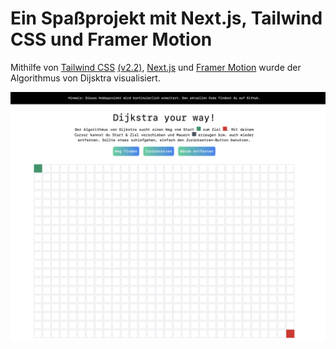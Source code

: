 # Ein Spaßprojekt mit Next.js, Tailwind CSS und Framer Motion

Mithilfe von [Tailwind CSS](https://tailwindcss.com/) [(v2.2)](https://blog.tailwindcss.com/tailwindcss-2-2), [Next.js](https://next.js.org) und [Framer Motion](https://www.framer.com/motion/) wurde der Algorithmus von Dijsktra visualisiert.

![Vorschau des Projektes](./dijkstra-grid.png)
